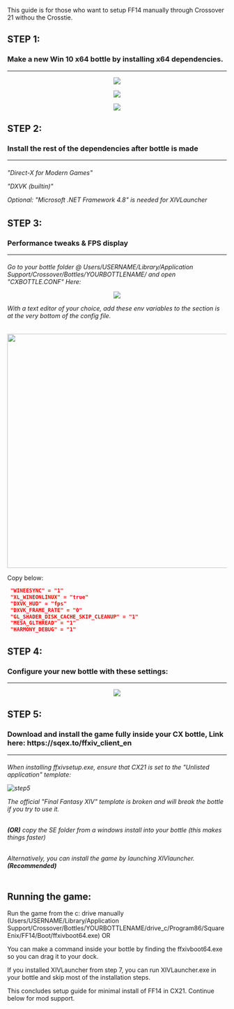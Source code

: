 This guide is for those who want to setup FF14 manually through Crossover 21 withou the Crosstie.

<h2>STEP 1:</h2>  
<h3>Make a new Win 10 x64 bottle by installing x64 dependencies.</h3>

------------------------------------------------------------------------------------------------------------

<p align="center"> 
<img src="https://i.imgur.com/Q0yGa3G.png">
<p align="center"> 
<img src="https://i.imgur.com/Kr1cfdh.png">
<p align="center"> 
<img src="https://i.imgur.com/ljIA7V5.png">
</p>


<h2>STEP 2:</h2>  <h3>Install the rest of the dependencies after bottle is made</h3>

------------------------------------------------------------------------------------------------------------
<h6>
"Direct-X for Modern Games" 

"DXVK (builtin)"

Optional: "Microsoft .NET Framework 4.8" is needed for XIVLauncher</h6>


<h2>STEP 3:</h2>  <h3>Performance tweaks & FPS display</h3>

------------------------------------------------------------------------------------------------------------

<h6>Go to your bottle folder @ Users/USERNAME/Library/Application Support/Crossover/Bottles/YOURBOTTLENAME/ and open "CXBOTTLE.CONF" Here:
  
 
  <p align="center"> 
<img src="https://i.imgur.com/1MVxClc.png">
</p>
  
  
 With a text editor of your choice, add these env variables to the section is at the very bottom of the config file. </h6>

<p align="center">
  <img width="530" height="537" src="https://i.imgur.com/wN48oSn.png">
</p>

Copy below:
```json
 "WINEESYNC" = "1"
 "XL_WINEONLINUX" = "true"
 "DXVK_HUD" = "fps"
 "DXVK_FRAME_RATE" = "0"
 "GL_SHADER_DISK_CACHE_SKIP_CLEANUP" = "1"
 "MESA_GLTHREAD" = "1"
 "HARMONY_DEBUG" = "1"
 ```
 
<h2>STEP 4:</h2>  <h3>Configure your new bottle with these settings: </h3>

------------------------------------------------------------------------------------------------------------
<p align="center"> 
<img src="https://i.imgur.com/qZ8UiBK.png">
</p>

<h2>STEP 5:</h2>  <h3>Download and install the game fully inside your CX bottle, Link here: https://sqex.to/ffxiv_client_en  </h3>

------------------------------------------------------------------------------------------------------------

<h6>When installing ffxivsetup.exe, ensure that CX21 is set to the "Unlisted application" template:

![step5](https://i.imgur.com/MTuACnt.png )

The official "Final Fantasy XIV" template is broken and will break the bottle if you try to use it.<br><br>

**(OR)** copy the SE folder from a windows install into your bottle (this makes things faster)<br><br>

Alternatively, you can install the game by launching XIVlauncher. **(Recommended)** <br><br>
  

  
Running the game:
------------------------------------------------------------------------------------------------------------

Run the game from the c: drive manually (Users/USERNAME/Library/Application Support/Crossover/Bottles/YOURBOTTLENAME/drive_c/Program86/SquareEnix/FF14/Boot/ffxivboot64.exe) OR

You can make a command inside your bottle by finding the ffxivboot64.exe so you can drag it to your dock.

If you installed XIVLauncher from step 7, you can run XIVLauncher.exe in your bottle and skip most of the installation steps.

This concludes setup guide for minimal install of FF14 in CX21. Continue below for mod support.</h6>
